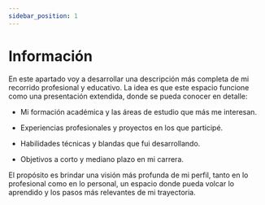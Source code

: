 ```yaml
---
sidebar_position: 1
---
```


# Información

En este apartado voy a desarrollar una descripción más completa de mi recorrido profesional y educativo.
La idea es que este espacio funcione como una presentación extendida, donde se pueda conocer en detalle:

- Mi formación académica y las áreas de estudio que más me interesan.

- Experiencias profesionales y proyectos en los que participé.

- Habilidades técnicas y blandas que fui desarrollando.

- Objetivos a corto y mediano plazo en mi carrera.

El propósito es brindar una visión más profunda de mi perfil, tanto en lo profesional como en lo personal, un espacio donde pueda volcar lo aprendido y los pasos más relevantes de mi trayectoria.
